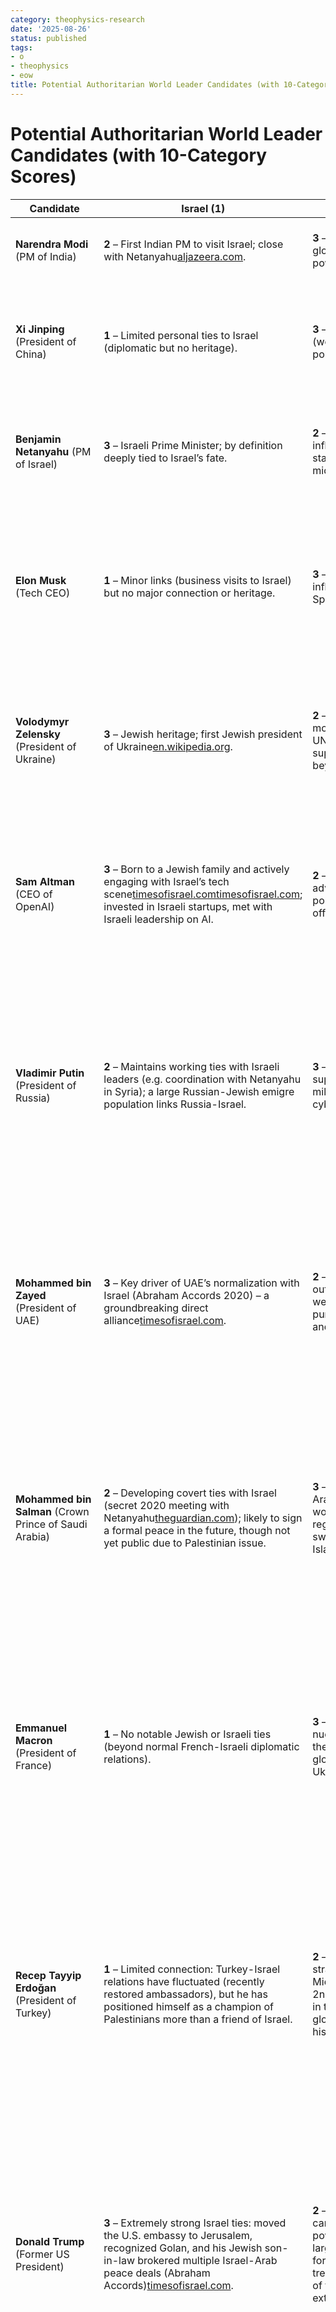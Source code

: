 ```yaml
---
category: theophysics-research
date: '2025-08-26'
status: published
tags:
- o
- theophysics
- eow
title: Potential Authoritarian World Leader Candidates (with 10-Category Scores)
---
```

   
# Potential Authoritarian World Leader Candidates (with 10-Category Scores)   
   
| **Candidate**                                          | **Israel (1)**                                                                                                                                                                                                                                                                                                                                                                                                                                                                                                    | **Influence (2)**                                                                                                                                                                                                                                                                                                                                                                                                                                                                                                                                                                                                                                                                               | **Econ/Tech (3)**                                                                                                                                                                                                                                                                                                                                                                                                                                                       | **Unite (4)**                                                                                                                                                                                                                                                                                                                                                                                                                                                                                                                                                                                      | **Charisma (5)**                                                                                                                                                                                                                                                                                    | **Death/Res (6)**                                                                                                                                                                                                                                                                                                                                                                                                                                | **Genius (7)**                                                                                                                                                                                                                                                                                                                | **New Sys (8)**                                                                                                                                                                                                                                                                                                                                                                                                                                                                                                                                                     | **Worship (9)**                                                                                                                                                                                                                                                                                                                                                                                                                                                                                                                                                                     | **Mystery (10)**                                                                                                                                                                                                                                                                                                                                                                                              | **Total** |   
| ------------------------------------------------------ | ----------------------------------------------------------------------------------------------------------------------------------------------------------------------------------------------------------------------------------------------------------------------------------------------------------------------------------------------------------------------------------------------------------------------------------------------------------------------------------------------------------------- | ----------------------------------------------------------------------------------------------------------------------------------------------------------------------------------------------------------------------------------------------------------------------------------------------------------------------------------------------------------------------------------------------------------------------------------------------------------------------------------------------------------------------------------------------------------------------------------------------------------------------------------------------------------------------------------------------- | ----------------------------------------------------------------------------------------------------------------------------------------------------------------------------------------------------------------------------------------------------------------------------------------------------------------------------------------------------------------------------------------------------------------------------------------------------------------------- | -------------------------------------------------------------------------------------------------------------------------------------------------------------------------------------------------------------------------------------------------------------------------------------------------------------------------------------------------------------------------------------------------------------------------------------------------------------------------------------------------------------------------------------------------------------------------------------------------- | --------------------------------------------------------------------------------------------------------------------------------------------------------------------------------------------------------------------------------------------------------------------------------------------------- | ------------------------------------------------------------------------------------------------------------------------------------------------------------------------------------------------------------------------------------------------------------------------------------------------------------------------------------------------------------------------------------------------------------------------------------------------ | ----------------------------------------------------------------------------------------------------------------------------------------------------------------------------------------------------------------------------------------------------------------------------------------------------------------------------- | ------------------------------------------------------------------------------------------------------------------------------------------------------------------------------------------------------------------------------------------------------------------------------------------------------------------------------------------------------------------------------------------------------------------------------------------------------------------------------------------------------------------------------------------------------------------- | ----------------------------------------------------------------------------------------------------------------------------------------------------------------------------------------------------------------------------------------------------------------------------------------------------------------------------------------------------------------------------------------------------------------------------------------------------------------------------------------------------------------------------------------------------------------------------------- | ------------------------------------------------------------------------------------------------------------------------------------------------------------------------------------------------------------------------------------------------------------------------------------------------------------------------------------------------------------------------------------------------------------- | --------- |   
| **Narendra Modi** (PM of India)                        | **2** – First Indian PM to visit Israel; close with Netanyahu[aljazeera.com](https://www.aljazeera.com/features/2017/7/4/narendra-modi-in-israel-to-meet-friend-netanyahu#:~:text=India%E2%80%99s%20Prime%20Minister%20Narendra%20Modi,the%20two%20countries%20in%201992).                                                                                                                                                                                                                                        | **3** – Leader of 1.4B nation; major global player (G20, nuclear power).                                                                                                                                                                                                                                                                                                                                                                                                                                                                                                                                                                                                                        | **2** – Drives India’s digital ID and fintech revolution (Aadhaar, UPI).                                                                                                                                                                                                                                                                                                                                                                                                | **2** – Fosters regional/global partnerships (e.g. International Solar Alliance).                                                                                                                                                                                                                                                                                                                                                                                                                                                                                                                  | **3** – Hugely popular orator; idolized as a nationalist hero by many.                                                                                                                                                                                                                              | **2** – Overcame 2002 stigma (visa ban) to become PM; repeated electoral comebacks.                                                                                                                                                                                                                                                                                                                                                              | **3** – Strategic and composed, rarely loses political battles.                                                                                                                                                                                                                                                               | **2** – Pushes multipolar global order and Global South leadership[reuters.com](https://www.reuters.com/world/middle-east/netanyahu-set-retake-power-head-far-right-government-2022-12-29/#:~:text=Netanyahu%2C%20who%20was%20prime%20minister,share%20Israel%27s%20concerns%20about%20Iran).                                                                                                                                                                                                                                                                       | **3** – Cult-like following; supporters even built a temple to worship him[reuters.com](https://www.reuters.com/article/business/energy/indias-modi-appalled-by-temple-built-to-worship-him-idUSL4N0VM35K/#:~:text=NEW%20DELHI%2C%20Feb%2012%20,such%20an%20act%20contradicted%20tradition)[reuters.com](https://www.reuters.com/article/business/energy/indias-modi-appalled-by-temple-built-to-worship-him-idUSL4N0VM35K/#:~:text=Modi%27s%20reaction%20unnerved%20some%20of,god%2C%20but%20others%20were%20unfazed).                                                             | **2** – Rose from tea-seller to PM; rapid, unlikely ascent inspires mystique.                                                                                                                                                                                                                                                                                                                                 | **24**    |   
| **Xi Jinping** (President of China)                    | **1** – Limited personal ties to Israel (diplomatic but no heritage).                                                                                                                                                                                                                                                                                                                                                                                                                                             | **3** – Paramount leader of China (world’s 2nd superpower); vast political power.                                                                                                                                                                                                                                                                                                                                                                                                                                                                                                                                                                                                               | **3** – Commands China’s economy and tech (AI investments, digital yuan rollout).                                                                                                                                                                                                                                                                                                                                                                                       | **3** – Brokered international deals (e.g. Saudi–Iran détente)[aljazeera.com](https://www.aljazeera.com/news/2023/8/21/china-brokered-saudi-iran-deal-driving-wave-of-reconciliation-says-wang#:~:text=China%E2%80%99s%20top%20diplomat%20has%20said,on%20%E2%80%9Cissues%20concerning%20core%20interests%E2%80%9D)[aljazeera.com](https://www.aljazeera.com/news/2023/8/21/china-brokered-saudi-iran-deal-driving-wave-of-reconciliation-says-wang#:~:text=Wang%20also%20pledged%20to%20%E2%80%9Ccontinue,neighbourliness%20and%20friendship%E2%80%9D%2C%20Xinhua%20said); leads BRICS/SCO blocs. | **2** – Projects calculated authority; domestic cult of personality developing[en.wikipedia.org](https://en.wikipedia.org/wiki/Xi_Jinping%27s_cult_of_personality#:~:text=A%20cult%20of%20personality%20has,4), though not globally charismatic.                                                    | **0** – No fall from power to speak of.                                                                                                                                                                                                                                                                                                                                                                                                          | **3** – Always controlled and strategic; seldom shows emotion or missteps publicly.                                                                                                                                                                                                                                           | **3** – Actively building a “multipolar world order” to challenge the West[ndtv.com](https://www.ndtv.com/world-news/brics-leaders-commit-to-building-democratic-multipolar-world-order-vladimir-putin-6867931#:~:text=BRICS%20countries%20are%20committed%20to,16th%20BRICS%20Summit%20in%20Kazan).                                                                                                                                                                                                                                                                | **2** – Propaganda idolizes him internally (songs, slogans), but he’s not adored outside China.                                                                                                                                                                                                                                                                                                                                                                                                                                                                                     | **2** – Consolidated power swiftly (removed term limits, etc.), surprising observers, yet his rise was within Party norms.                                                                                                                                                                                                                                                                                    | **22**    |   
| **Benjamin Netanyahu** (PM of Israel)                  | **3** – Israeli Prime Minister; by definition deeply tied to Israel’s fate.                                                                                                                                                                                                                                                                                                                                                                                                                                       | **2** – Significant regional influence; long-serving statesman, though Israel is a middle power.                                                                                                                                                                                                                                                                                                                                                                                                                                                                                                                                                                                                | **1** – Oversees a high-tech economy but doesn’t directly control global finance/tech.                                                                                                                                                                                                                                                                                                                                                                                  | **2** – Signed Abraham Accords with Arab states (historic regional unification)[timesofisrael.com](https://www.timesofisrael.com/kanye-west-says-jared-kushner-only-brokered-abraham-accords-to-make-money/#:~:text=Acclaimed%20rapper%20Kanye%20West%20said,%E2%80%9D); aligns nations against Iran.                                                                                                                                                                                                                                                                                              | **3** – Charismatic and eloquent in Hebrew & English; revered by supporters as “Bibi, King of Israel.”                                                                                                                                                                                              | **3** – Multiple comebacks (lost power, then returned)[reuters.com](https://www.reuters.com/world/middle-east/netanyahu-set-retake-power-head-far-right-government-2022-12-29/#:~:text=JERUSALEM%2C%20Dec%2029%20%28Reuters%29%20,criticised%20at%20home%20and%20abroad), including a 2022 return after defeat.                                                                                                                                  | **3** – Master political strategist, usually one step ahead of rivals; very measured in public.                                                                                                                                                                                                                               | **1** – Focused on regional security, not creating a new global system.                                                                                                                                                                                                                                                                                                                                                                                                                                                                                             | **2** – Loyal base treats him as indispensable, though half the country vehemently opposes him.                                                                                                                                                                                                                                                                                                                                                                                                                                                                                     | **2** – Uncanny longevity in power and repeated resurrections in Israeli politics defy expectations.                                                                                                                                                                                                                                                                                                          | **22**    |   
| **Elon Musk** (Tech CEO)                               | **1** – Minor links (business visits to Israel) but no major connection or heritage.                                                                                                                                                                                                                                                                                                                                                                                                                              | **3** – Arguably the world’s most influential entrepreneur (Tesla, SpaceX, Starlink, Twitter).                                                                                                                                                                                                                                                                                                                                                                                                                                                                                                                                                                                                  | **3** – Directly controls transformative tech sectors (electric cars, space, social media, satellite internet).                                                                                                                                                                                                                                                                                                                                                         | **1** – Not a political unifier, though his technologies connect people globally (e.g. Starlink in Ukraine).                                                                                                                                                                                                                                                                                                                                                                                                                                                                                       | **3** – Seen as a visionary; cult-like fanbase cheers his every move[businessinsider.com](https://www.businessinsider.com/elon-musks-cult-of-personality-retail-investors-tesla-shareholder-meeting-2024-6#:~:text=,on%20his%20impact%20on%20history) and credits him with genius innovations.      | **2** – Nearly went bankrupt with Tesla/SpaceX but bounced back to massive success (companies “resurrected” from the brink).                                                                                                                                                                                                                                                                                                                     | **1** – Brilliant but erratic – prone to impulsive tweets and stunt behavior, not always “measured.”                                                                                                                                                                                                                          | **2** – Reshaping industries (EVs, private spaceflight, brain-computer tech) and advocating multiplanetary life, though not explicitly pushing one-world government.                                                                                                                                                                                                                                                                                                                                                                                                | **3** – Enjoys almost messianic admiration from devotees (hailed as the savior of humanity’s future in tech)[businessinsider.com](https://www.businessinsider.com/elon-musks-cult-of-personality-retail-investors-tesla-shareholder-meeting-2024-6#:~:text=,on%20his%20impact%20on%20history).                                                                                                                                                                                                                                                                                      | **2** – Emerged from startup scene to richest man rapidly; the speed and scope of his power growth (across cars, space, communications) is unprecedented, if explainable by innovation.                                                                                                                                                                                                                       | **21**    |   
| **Volodymyr Zelensky** (President of Ukraine)          | **3** – Jewish heritage; first Jewish president of Ukraine[en.wikipedia.org](https://en.wikipedia.org/wiki/Volodymyr_Zelenskyy#:~:text=Volodymyr%20Oleksandrovych%20Zelenskyy%20was%20born,34).                                                                                                                                                                                                                                                                                                                   | **2** – Wartime leader with global moral influence; addresses the UN, U.S. Congress, EU, rallying support, though no power beyond his nation.                                                                                                                                                                                                                                                                                                                                                                                                                                                                                                                                                   | **0** – No control over global finance/tech (relies on foreign aid and tech support like Starlink).                                                                                                                                                                                                                                                                                                                                                                     | **3** – Unified Western nations in a broad coalition to support Ukraine against aggression (NATO/EU cohesion at its highest in years).                                                                                                                                                                                                                                                                                                                                                                                                                                                             | **3** – Charismatic communicator, praised worldwide for courage and inspirational leadership under fire.                                                                                                                                                                                            | **2** – Was nearly overrun in 2022 but refused to flee and survived; went from a low-approval underdog to a heroic figure – a real “comeback” narrative.                                                                                                                                                                                                                                                                                         | **2** – Generally stays calm and resolute, even under invasion; strategically adept in messaging (though occasionally scolds allies for urgency).                                                                                                                                                                             | **0** – Fighting to _preserve_ the world order (sovereignty, democracy) rather than create a new one.                                                                                                                                                                                                                                                                                                                                                                                                                                                               | **2** – Widely admired as a hero of freedom; posters, murals, and songs celebrate him, though it’s more respect than literal worship.                                                                                                                                                                                                                                                                                                                                                                                                                                               | **3** – A comedian-turned-president who, against all odds, became a global icon in war – an almost storybook rise that was impossible to predict.                                                                                                                                                                                                                                                             | **20**    |   
| **Sam Altman** (CEO of OpenAI)                         | **3** – Born to a Jewish family and actively engaging with Israel’s tech scene[timesofisrael.com](https://www.timesofisrael.com/openais-sam-altman-says-israel-will-have-huge-role-to-play-in-ai-revolution/#:~:text=OpenAI%20CEO%20Sam%20Altman%20said,world%20in%20the%20coming%20years)[timesofisrael.com](https://www.timesofisrael.com/openais-sam-altman-says-israel-will-have-huge-role-to-play-in-ai-revolution/#:~:text=Advertisement); invested in Israeli startups, met with Israeli leadership on AI. | **2** – Emerging global tech leader; advises governments on AI policy, though not a public official.                                                                                                                                                                                                                                                                                                                                                                                                                                                                                                                                                                                            | **3** – Directly controls cutting-edge AI development (ChatGPT) and launched Worldcoin (global biometric digital ID & cryptocurrency)[foxbusiness.com](https://www.foxbusiness.com/technology/sam-altmans-iris-scanning-tech-launches-us-raising-alarm-over-privacy-global-control#:~:text=Sam%20Altman%E2%80%99s%20biometric%20identity%20project,ambition%20and%20mounting%20global%20concern).                                                                       | **1** – Encourages international cooperation on AI safety, but hasn’t personally united nations or brokered political agreements.                                                                                                                                                                                                                                                                                                                                                                                                                                                                  | **2** – Widely regarded as highly intelligent and forward-thinking; presents as calm, thoughtful, and modest – respected in tech circles, if not a household name charisma-wise.                                                                                                                    | **0** – No “death” or comeback in career (no major failures yet – his trajectory has been steadily upward).                                                                                                                                                                                                                                                                                                                                      | **3** – Consistently measured and analytical in public; always appears two steps ahead about AI’s future, seldom caught off guard.                                                                                                                                                                                            | **3** – Advocates new global frameworks for AI governance and digital identity (a frontier “world system” for AI age)[foxbusiness.com](https://www.foxbusiness.com/technology/sam-altmans-iris-scanning-tech-launches-us-raising-alarm-over-privacy-global-control#:~:text=Sam%20Altman%E2%80%99s%20biometric%20identity%20project,ambition%20and%20mounting%20global%20concern).                                                                                                                                                                                   | **1** – Tech enthusiasts admire him, but he’s not a mass celebrity; no one is literally worshiping the “AI guy.”                                                                                                                                                                                                                                                                                                                                                                                                                                                                    | **2** – Virtually unknown a few years ago, now at the center of an AI revolution; the rapid, somewhat enigmatic rise (and his ambitious, secretive AGI plans) give a hint of mystery.                                                                                                                                                                                                                         | **20**    |   
| **Vladimir Putin** (President of Russia)               | **2** – Maintains working ties with Israeli leaders (e.g. coordination with Netanyahu in Syria); a large Russian-Jewish emigre population links Russia-Israel.                                                                                                                                                                                                                                                                                                                                                    | **3** – Longtime ruler of a nuclear superpower; commands military, energy (oil/gas) and cyber influence globally.                                                                                                                                                                                                                                                                                                                                                                                                                                                                                                                                                                               | **2** – Controls a major economy and substantial resources; has tried to build alternative financial systems (with China/BRICS) but Russia’s tech sector is not dominant worldwide.                                                                                                                                                                                                                                                                                     | **1** – Attempts to form alliances against Western influence (BRICS, CSTO); however, his invasion of Ukraine isolated him from many nations – unites some (China, Iran) but alienates others.                                                                                                                                                                                                                                                                                                                                                                                                      | **2** – Strongman image resonates with supporters; respected by certain nationalist and authoritarian circles. Not broadly charismatic in the West, but domestically many see him as Russia’s savior.                                                                                               | **1** – Faced assassination plots and a recent armed mutiny; so far survives every crisis. No clear “fall” – though the ongoing war has weakened Russia, Putin himself remains in power.                                                                                                                                                                                                                                                         | **1** – Was once seen as a cold, cunning “always-in-control” strategist, but missteps (like underestimating Ukraine) show cracks. Can be vitriolic (calling opponents “traitors” on TV), deviating from a purely measured genius model.                                                                                       | **3** – Openly advocates a new multipolar world to end U.S. hegemony[ndtv.com](https://www.ndtv.com/world-news/brics-leaders-commit-to-building-democratic-multipolar-world-order-vladimir-putin-6867931#:~:text=BRICS%20countries%20are%20committed%20to,16th%20BRICS%20Summit%20in%20Kazan); building parallel institutions (with China, BRICS bank, etc.) – effectively pushing a revised world order.                                                                                                                                                           | **2** – Cultivated quasi-worship in Russia: state media praises him incessantly, loyalists venerate him (even iconography of him shirtless on a bear as meme). Globally feared more than adored, but has pockets of fanatics.                                                                                                                                                                                                                                                                                                                                                       | **3** – Rise from low-ranking KGB officer to nearly unchallenged tsar-like ruler involved intrigue (secret police ties, murky deals). His wealth and power structure remain opaque, fueling rumors about how he maintains such control.                                                                                                                                                                       | **20**    |   
| **Mohammed bin Zayed** (President of UAE)              | **3** – Key driver of UAE’s normalization with Israel (Abraham Accords 2020) – a groundbreaking direct alliance[timesofisrael.com](https://www.timesofisrael.com/kanye-west-says-jared-kushner-only-brokered-abraham-accords-to-make-money/#:~:text=Advertisement).                                                                                                                                                                                                                                               | **2** – Ruler of a small nation with outsized clout: leverages oil wealth and savvy diplomacy to punch above weight regionally and in global business.                                                                                                                                                                                                                                                                                                                                                                                                                                                                                                                                          | **2** – Controls major sovereign funds investing worldwide; championing AI, renewable energy (Masdar City) and advanced tech adoption in UAE.                                                                                                                                                                                                                                                                                                                           | **3** – Brokered peace (helped end Ethiopia-Eritrea war, supports Yemen peace talks); promotes interfaith dialogue and is seen as a stabilizing mediator in the Middle East.                                                                                                                                                                                                                                                                                                                                                                                                                       | **2** – Not outwardly flashy, but widely respected as wise and visionary by other leaders; beloved by many Emiratis for prosperity he delivers (though he doesn’t seek populist spotlight).                                                                                                         | **0** – No dramatic downfall – ascended steadily to power from Crown Prince, taking over when his elder brother fell ill.                                                                                                                                                                                                                                                                                                                        | **3** – Extremely calculated and rarely impulsive; orchestrated UAE’s rise (economically and militarily) methodically over decades.                                                                                                                                                                                           | **2** – Envisions a modernized, tolerant Middle East (builds ministries of AI, tolerance, etc.); backs a rules-based globalism (e.g. hosting Expo 2020, COP28) but not a single “world empire.”                                                                                                                                                                                                                                                                                                                                                                     | **1** – Emiratis show loyalty and gratitude, but there’s no mass cult around him, and globally he remains a low-profile figure to the public.                                                                                                                                                                                                                                                                                                                                                                                                                                       | **1** – His influence grew quietly via behind-the-scenes strategy and alliance-building. Nothing inexplicable – he’s a royal with resources – though his emergence as _the_ power broker of the UAE surprised those who underestimated the country.                                                                                                                                                           | **19**    |   
| **Mohammed bin Salman** (Crown Prince of Saudi Arabia) | **2** – Developing covert ties with Israel (secret 2020 meeting with Netanyahu[theguardian.com](https://www.theguardian.com/world/2020/nov/23/benjamin-netanyahu-secret-meeting-saudi-crown-prince-mohammed-bin-salman#:~:text=Benjamin%20Netanyahu%20made%20an%20unannounced,to%20an%20Israeli%20cabinet%20member)); likely to sign a formal peace in the future, though not yet public due to Palestinian issue.                                                                                                | **3** – De facto ruler of Saudi Arabia (custodian of Mecca, world’s top oil exporter); major regional power whose decisions sway energy markets and Islamic geopolitics.                                                                                                                                                                                                                                                                                                                                                                                                                                                                                                                        | **2** – Manages a trillion-dollar sovereign fund; investing heavily in tech (NEOM city, AI, Vision 2030 initiatives). Doesn’t _control_ global finance, but his wealth influences it (e.g. sizable Silicon Valley investments).                                                                                                                                                                                                                                         | **2** – Pushing regional unity: reconciled with long-time rivals (e.g. Iran rapprochement via Beijing)[aljazeera.com](https://www.aljazeera.com/news/2023/8/21/china-brokered-saudi-iran-deal-driving-wave-of-reconciliation-says-wang#:~:text=Wang%20also%20pledged%20to%20%E2%80%9Ccontinue,neighbourliness%20and%20friendship%E2%80%9D%2C%20Xinhua%20said); leads the GCC alliance and speaks for Arab interests as a young leader.                                                                                                                                                             | **1** – Bold and ambitious but also viewed as fearsome. Charisma mostly to those at home who see him as a modernizer; internationally his image is tarnished by the Khashoggi affair.                                                                                                               | **2** – Survived intense international pariah status after Jamal Khashoggi’s murder in 2018; within a few years, world leaders resumed business with him (e.g. 2022 Biden fist-bump)[theguardian.com](https://www.theguardian.com/us-news/2022/jul/15/fist-bumps-as-joe-biden-arrives-to-reset-ties-with-pariah-saudi-arabia#:~:text=Three%20years%20after%20Joe%20Biden,and%20stabilise%20global%20oil%20markets). A reputational resurrection. | **1** – Can be impulsive (blockading Qatar, Yemen war) rather than unerringly measured. He’s savvy – e.g., reining in hardliners internally – but not immune to miscalculation or flashes of temper.                                                                                                                          | **2** – Aims to remake Saudi society and economy (post-oil future, NEOM’s sci-fi cities) and shape a new Middle East order. Regionally revolutionary, but not explicitly crafting a one-world government beyond Saudi influence.                                                                                                                                                                                                                                                                                                                                    | **1** – Many young Saudis admire or even adore “MBS” for giving them pride and reforms (some see him as the nation’s savior), but fear and enforced loyalty play a role – it’s not genuine global worship.                                                                                                                                                                                                                                                                                                                                                                          | **2** – Seemingly came out of nowhere: leapfrogged more senior princes and seized total power by his early 30s. His swift, opaque consolidation (detaining princes at the Ritz, etc.) felt like a palace coup, adding mystery to his iron grip.                                                                                                                                                               | **18**    |   
| **Emmanuel Macron** (President of France)              | **1** – No notable Jewish or Israeli ties (beyond normal French-Israeli diplomatic relations).                                                                                                                                                                                                                                                                                                                                                                                                                    | **3** – Leader of a G7 nation and nuclear power; a driving force in the EU and frequent voice on global crises (from Lebanon to Ukraine).                                                                                                                                                                                                                                                                                                                                                                                                                                                                                                                                                       | **2** – Influences EU economic and tech policy; advocates European digital sovereignty. France has a strong economy/tech base, though he doesn’t directly control world finance or Big Tech.                                                                                                                                                                                                                                                                            | **2** – Champions multilateralism and European unity; has attempted to mediate in conflicts (Russia-Ukraine pre-war talks, Iran deal outreach). Some success in rallying EU sanctions and coordination, but not a global coalition builder on the scale of a U.S. president.                                                                                                                                                                                                                                                                                                                       | **2** – Seen as intellectual and articulate (a “measured” technocrat); admired by some as a youthful visionary, yet viewed by others as elitist. He lacks _universal_ charisma but can command a stage well.                                                                                        | **0** – No major comeback needed – he’s been consistently in power since 2017 (though he did form a new party overnight in 2016, which was a rapid rise rather than a return).                                                                                                                                                                                                                                                                   | **2** – Generally poised and policy-smart, but has had missteps (e.g. handling of Yellow Vest protests) that show emotion or miscalculation. Usually calm and calculating on the world stage.                                                                                                                                 | **2** – Advocates for a stronger EU as a pole in global affairs, and “European Army” ideas – tweaking the world order rather than upending it. Speaks of a new architecture for European security and global climate agreements, aligning with a _reformed_ world system.                                                                                                                                                                                                                                                                                           | **1** – Moderately popular at home at times, but also widely protested; internationally respected, not adored. No one is worshiping Macron as a messiah figure.                                                                                                                                                                                                                                                                                                                                                                                                                     | **2** – His almost out-of-nowhere rise from outsider to President at 39 was dramatic. Since then, he’s grown into a senior global statesman while still young, which some find intriguingly precocious (though not inexplicable given his savvy and circumstances).                                                                                                                                           | **18**    |   
| **Recep Tayyip Erdoğan** (President of Turkey)         | **1** – Limited connection: Turkey-Israel relations have fluctuated (recently restored ambassadors), but he has positioned himself as a champion of Palestinians more than a friend of Israel.                                                                                                                                                                                                                                                                                                                    | **2** – Regional heavyweight straddling Europe and the Middle East; controls NATO’s 2nd-largest military. Influential in the Muslim world, though global clout is middling beyond his region.                                                                                                                                                                                                                                                                                                                                                                                                                                                                                                   | **1** – Oversees a large emerging economy (but struggling with inflation); Turkey has notable defense tech (drones) but he’s not a leader in global finance or cutting-edge tech outside his country.                                                                                                                                                                                                                                                                   | **2** – Tries to unite and lead the Muslim world’s causes (hosts summits on Jerusalem, leads the Organisation of Islamic Cooperation at times). Helped broker the Black Sea grain deal between Ukraine and Russia, showing peacemaker credentials.                                                                                                                                                                                                                                                                                                                                                 | **2** – Firebrand populist with a devoted base; charismatic in Turkish political context (rousing speeches, Islamist and nationalist appeal). Viewed warily in the West due to his autocratic streak, but undeniably a skilled politician.                                                          | **3** – Survived a violent coup attempt in 2016 and emerged stronger[theguardian.com](https://www.theguardian.com/world/2016/jul/23/has-turkeys-attempted-coup-really-made-erdogan-stronger#:~:text=According%20to%20conventional%20wisdom%2C%20yes,to%20the%20soldiers%20last%20Friday), using it to purge opponents and expand powers – a literal political near-“death” and resurrection.                                                     | **1** – Often combative and emotive (e.g. scolding foreign leaders publicly); tactically shrewd but not always cool-headed. He has faced electoral setbacks and economic crises, showing chinks in the armor.                                                                                                                 | **2** – Calls for reforming the international system (famously “the world is bigger than five” at the UN, demanding more equitable power distribution). Positions Turkey as an independent pole – effectively pushing a modest new order where mid-sized powers have more say.                                                                                                                                                                                                                                                                                      | **2** – Enjoys fervent support at home; many pious Turks hail him as the nation’s savior from secular corruption, and some pro-government media uses almost reverential language. Internationally, he’s not loved, but in parts of the Islamic world he’s admired as a bold leader.                                                                                                                                                                                                                                                                                                 | **2** – From a poor Istanbul district and prison for reciting a poem, to dominating Turkey for 20 years – his trajectory is extraordinary. The post-coup crackdown and mysterious survival (some whisper he knew of the coup in advance) add aura to his story. Yet his ambitions and methods are fairly overt.                                                                                               | **18**    |   
| **Donald Trump** (Former US President)                 | **3** – Extremely strong Israel ties: moved the U.S. embassy to Jerusalem, recognized Golan, and his Jewish son-in-law brokered multiple Israel-Arab peace deals (Abraham Accords)[timesofisrael.com](https://www.timesofisrael.com/kanye-west-says-jared-kushner-only-brokered-abraham-accords-to-make-money/#:~:text=Acclaimed%20rapper%20Kanye%20West%20said,%E2%80%9D).                                                                                                                                       | **2** – As 45th President and 2024 candidate, he remains a powerful figure commanding a large political movement; no formal power now but tremendous influence over one of two major US parties (and by extension global politics).                                                                                                                                                                                                                                                                                                                                                                                                                                                             | **1** – Wealthy businessman, but doesn’t control global financial or tech systems (he did initiate trade wars and deregulation, and started a social media platform, but these are limited impacts compared to central bankers or Big Tech moguls).                                                                                                                                                                                                                     | **2** – Achieved unprecedented ties between Israel and Arab states (UAE, Bahrain, etc.)[timesofisrael.com](https://www.timesofisrael.com/kanye-west-says-jared-kushner-only-brokered-abraham-accords-to-make-money/#:~:text=Acclaimed%20rapper%20Kanye%20West%20said,%E2%80%9D), arguably uniting former enemies. However, he also alienated many traditional U.S. allies. Still, the Middle East accords count as unification efforts under his watch.                                                                                                                                            | **2** – Charismatic **to his base** – millions find him blunt, funny, and relatable. To others he’s highly divisive. He commands rallies with cult-like fervor, but is reviled by opponents – a polarized charisma.                                                                                 | **2** – Suffered a clear political “death” in Jan 2021 (election loss) but refuses to exit the stage; indeed, he’s attempting an unprecedented comeback and remains the GOP frontrunner despite legal battles. His brand survived scandals that would end most careers.                                                                                                                                                                          | **0** – Far from measured: notoriously impulsive on Twitter, frequently touts his own “stable genius” but is prone to erratic policy swings and public rants. Not the calculated, never-flustered archetype by any means.                                                                                                     | **0** – Campaigned on _dismantling_ aspects of the existing world order (“globalists,” NATO burden-sharing) rather than building a new one. No one-world currency or global governance – he preferred national sovereignty and bilateral deals.                                                                                                                                                                                                                                                                                                                     | **3** – Among his core supporters, he’s practically venerated. Some pastors anoint him as **chosen by God** (calling him an “anointed” instrument of divine will)[reuters.com](https://www.reuters.com/world/us/god-gave-us-trump-christian-media-evangelicals-preach-messianic-message-2024-03-22/#:~:text=NEW%20YORK%2C%20March%2022%20,fears%3A%20It%27s%20called%20the%20anointing), and MAGA crowds treat him as the only one who can “save America.” Merchandise and slogans border on devotional (e.g. “Trump prophecy” films, “Jesus is my Savior, Trump is my President”). | **2** – His rise in 2016 shocked the establishment, defying polls and precedent. He has since defied political gravity repeatedly (surviving impeachments, endless controversies). The persistence of his influence confounds critics, though it’s explainable via media savvy and a polarized base.                                                                                                          | **17**    |   
| **Klaus Schwab** (Founder, World Economic Forum)       | **1** – No special link to Israel aside from including Israeli delegations at Davos; background is German economist, not related to Middle East politics.                                                                                                                                                                                                                                                                                                                                                         | **2** – Influential among global elites; convenes heads of state and CEOs. However, he holds no formal state power – influence is indirect (shaping agendas, not commanding armies).                                                                                                                                                                                                                                                                                                                                                                                                                                                                                                            | **2** – Through WEF, influences trends in finance/tech (e.g. promotes AI, blockchain, ESG investing). Doesn’t _control_ these domains but often sets the conversation (e.g. his advocacy can push central bankers toward certain policies).                                                                                                                                                                                                                             | **2** – Literally brings together leaders from all continents in one forum; WEF is a platform for international cooperation (public-private partnerships on climate, health, etc.). Not a peacemaker in conflicts, but a unifier on global issues.                                                                                                                                                                                                                                                                                                                                                 | **1** – Seen as cerebral and polite. Not a charismatic icon to the public – if anything, he comes across as a behind-the-scenes professor. Elites listen to him; the average person might find him dry or even ominous in tone.                                                                     | **0** – No evident fall/revival. His career has been a steady accumulation of clout since founding WEF in 1971.                                                                                                                                                                                                                                                                                                                                  | **2** – Always composed and forward-looking in interviews. He lays plans decades ahead (e.g. “Fourth Industrial Revolution”). He’s had critics (some initiatives fail), but he never publicly loses cool – a steady hand, if not infallible.                                                                                  | **3** – **Architect of the “Great Reset.”** He explicitly calls for **revamping “all aspects of our societies and economies”** in the post-COVID world[weforum.org](https://www.weforum.org/stories/2020/06/now-is-the-time-for-a-great-reset/#:~:text=To%20achieve%20a%20better%20outcome%2C,a%20%E2%80%9CGreat%20Reset%E2%80%9D%20of%20capitalism) – essentially a new global social contract. Promotes stakeholder capitalism and stronger global governance to address challenges.                                                                              | **0** – No mass following. In fact, many conspiracy theorists vilify him; he’s respected (or at least acknowledged) by business and political insiders, but there’s no grassroots fan club singing his praises.                                                                                                                                                                                                                                                                                                                                                                     | **2** – Much of his influence operates off-stage. To outsiders, it’s mysterious how a non-state actor wields so much sway. The WEF’s inner workings and his network of power can feel opaque, feeding theories about him as a “shadow ruler,” though those in the know see a savvy networker.                                                                                                                 | **16**    |   
| **Christine Lagarde** (President, ECB)                 | **1** – No notable Israel connection (French by origin; as IMF chief and ECB head she dealt with Israel as one of many member states, nothing personal).                                                                                                                                                                                                                                                                                                                                                          | **3** – One of the world’s top financial decision-makers (led the IMF, now the European Central Bank). Her policies affect the eurozone and by extension the global economy.                                                                                                                                                                                                                                                                                                                                                                                                                                                                                                                    | **3** – Oversees the euro (common currency of 20+ nations) and is spearheading a **digital euro project**[reuters.com](https://www.reuters.com/sustainability/boards-policy-regulation/ecbs-lagarde-urges-eu-lawmakers-speed-up-digital-euro-law-2025-06-23/#:~:text=Lagarde%20renewed%20her%20plea%20in,digital%20currencies%20known%20as%20stablecoins). Directly shapes monetary policy for trillions in GDP and is at the forefront of digital currency innovation. | **1** – Coordinates with finance ministers and central bankers globally; helped unify EU responses during crises (Eurozone debt crisis, COVID recovery). Not a diplomatic unifier for peace, but for economic stability she pushes coordination.                                                                                                                                                                                                                                                                                                                                                   | **2** – Highly respected for her intellect and polished demeanor. Communicates complex ideas clearly; known for elegance and calm under pressure. Not “beloved” by masses but has an image of competent leadership that inspires confidence.                                                        | **0** – No dramatic rise-fall cycle. Apart from a minor legal issue (found negligent in a French arbitration case but given no penalty), her career trajectory has been consistently upward.                                                                                                                                                                                                                                                     | **3** – Extremely measured in public remarks (crucial for central bankers to avoid market panic). Renowned for steady, no-drama crisis management – she helped steer Europe through financial storms with grace.                                                                                                              | **2** – Advocates reforming the global financial system (e.g. making it greener, more inclusive) and embraces new paradigms like cryptocurrency regulation. Supports **globally aligned financial rules** and multilateral solutions, aligning with the idea of a tuned-up world system rather than radical change.                                                                                                                                                                                                                                                 | **0** – Hardly a cult figure. She’s respected and sometimes admired, especially by women in law and finance as a trailblazer, but the public doesn’t idolize central bankers.                                                                                                                                                                                                                                                                                                                                                                                                       | **1** – Broke barriers (first woman to head IMF and ECB) through visible merit and networking. Her power is institutional and transparent. There’s little mystique – she operates in well-known forums, though the average person might not realize how much her decisions impact their daily life.                                                                                                           | **16**    |   
| **Pope Francis** (Leader of Catholic Church)           | **2** – Maintains strong relations with Israel and the Jewish people in a religious context (e.g. visiting Jerusalem, praying at the Western Wall). No Jewish heritage, but as Pope he has a unique bond with the Holy Land.                                                                                                                                                                                                                                                                                      | **2** – Moral and spiritual influence over ~1.3 billion Catholics worldwide; a global figure who can move public opinion on issues like climate change and refugees. Lacks temporal power, but his encyclicals and speeches shape countless local actions and even some policies.                                                                                                                                                                                                                                                                                                                                                                                                               | **0** – Does not control economics or tech (aside from the Vatican’s own finances). He can _urge_ ethical use of technology or equitable economics, but holds no direct levers in those domains.                                                                                                                                                                                                                                                                        | **3** – Actively works to unite people across faiths and nations. He brokered the **Cuba–US thaw in 2014** behind the scenes, and famously signed a **historic fraternity pact with a Grand Imam** to promote interreligious peace[theguardian.com](https://www.theguardian.com/world/2019/feb/04/pope-and-grand-imam-sign-historic-pledge-of-fraternity-in-uae#:~:text=The%20pope%20and%20the%20grand,Islam%2C%20Judaism%20and%20other%20faiths). Constantly calls for multilateral peace efforts (e.g. in Syria, South Sudan).                                                                   | **2** – Globally admired for humility and compassion. His personal warmth and simple style made him very popular, especially early in his papacy (the “Francis effect”). Not universally praised by all (he has critics in the Church), but many see him as a genuinely kind, intelligent shepherd. | **0** – No personal “death and comeback.” His papacy has been continuous; any crises (like curial opposition) haven’t removed him from his role. (Notably, his immediate predecessor resigned, but Francis himself has not fallen from grace in such a way.)                                                                                                                                                                                     | **2** – Almost always gentle, composed, and smiling in public. Handles tough questions with empathy. However, he can be candid and has had a few off-script comments that caused turbulence, showing he’s human. Overall, a steady and strategic leader who has navigated Church politics adeptly.                            | **2** – Advocates for a new way of worldly living – a more just economy, care for creation, and global fraternity. He’s pushed the concept of a “new humanism” and endorsed global frameworks (like the Paris Climate Accord). Some accuse him of pushing for a kind of _“new world order”_ of solidarity (in a benevolent sense)[theguardian.com](https://www.theguardian.com/world/2019/feb/04/pope-and-grand-imam-sign-historic-pledge-of-fraternity-in-uae#:~:text=The%20pope%20and%20the%20grand,Islam%2C%20Judaism%20and%20other%20faiths).                   | **2** – Many faithful treat him with great reverence (as the successor of St. Peter). He is often welcomed by adoring crowds on travels. While Catholics don’t _worship_ the Pope (they venerate the office), the level of admiration can approach reverence – he’s been called a potential “savior” of a ailing Church by supporters.                                                                                                                                                                                                                                              | **1** – His election was surprising (first Jesuit, first from the Americas) and he has a habit of springing surprises (like spontaneous phone calls to ordinary people). But there’s no secret cabal or unexplained leap in power – he was a cardinal elected in a conclave. His “mystery” is more in his persona: a simple man now wielding vast soft power, catching the world off-guard with humility.     | **15**    |   
| **Larry Fink** (CEO of BlackRock)                      | **1** – Jewish heritage, but Israel is not a focus of his public work (aside from investment opportunities).                                                                                                                                                                                                                                                                                                                                                                                                      | **3** – As head of BlackRock (the world’s largest asset manager), he oversees **$10 trillion** in investments. He can influence nearly every major corporation and government debt – a behind-the-curtain power in global markets[reuters.com](https://www.reuters.com/sustainability/boards-policy-regulation/ecbs-lagarde-urges-eu-lawmakers-speed-up-digital-euro-law-2025-06-23/#:~:text=The%20ECB%20has%20been%20working,proven%20elusive%20amid%20%20101)[reuters.com](https://www.reuters.com/sustainability/boards-policy-regulation/ecbs-lagarde-urges-eu-lawmakers-speed-up-digital-euro-law-2025-06-23/#:~:text=privately%20issued%20digital%20currencies%20known,as%20stablecoins). | **3** – Through BlackRock’s holdings, exerts control/pressure on finance and indirectly on tech (major shareholder in Big Tech firms). His annual letters effectively set ESG and corporate governance trends. Few individuals have more sway over capital flows.                                                                                                                                                                                                       | **0** – Not a diplomatic figure; doesn’t broker peace or alliances. His realm of “uniting” is convening investors or advocating public-private cooperation on climate, which is influence but not nation-uniting.                                                                                                                                                                                                                                                                                                                                                                                  | **1** – Highly respected in finance for his acumen, but essentially unknown to the general public until recently. Not a charismatic public speaker – comes across as a typical CEO.                                                                                                                 | **0** – No notable personal fall or comeback. His trajectory has been one of steady expansion of BlackRock from nothing to colossus since 1988, with him at the helm throughout.                                                                                                                                                                                                                                                                 | **2** – Very prudent and methodical. He speaks in measured tones about long-term risks (climate, etc.) and doesn’t do drama. He has occasionally been caught in controversy (critics from left and right on his ESG stance), but he navigates these calmly, adjusting strategy without public meltdowns.                      | **3** – **Advocates “stakeholder capitalism”** and a reshaping of capitalism’s foundations – essentially aligning with the WEF-style _reset_ thinking[weforum.org](https://www.weforum.org/stories/2020/06/now-is-the-time-for-a-great-reset/#:~:text=To%20achieve%20a%20better%20outcome%2C,a%20%E2%80%9CGreat%20Reset%E2%80%9D%20of%20capitalism). He pushes companies to serve social and environmental goals, effectively nudging a new system where private capital drives global policy in lieu of slow governments.                                          | **0** – No public adulation; if anything he’s recently demonized by both sides (some call him a “woke capitalist” forcing agendas, others say he’s not doing enough). Certainly no one is putting his picture on posters to cheer.                                                                                                                                                                                                                                                                                                                                                  | **2** – His influence is vast yet mostly invisible to ordinary people. The idea that one man’s firm can own so much of the world’s assets feels almost conspiratorial. He operates in high finance shadows, which creates an aura for those given to speculation – though in reality he’s quite public via his letters.                                                                                       | **15**    |   
| **Jared Kushner** (Former Sr. Advisor, USA)            | **3** – Orthodox Jew, close family friend of Netanyahu; **architect of the Abraham Accords** that normalized Israel’s relations with multiple Arab states[timesofisrael.com](https://www.timesofisrael.com/kanye-west-says-jared-kushner-only-brokered-abraham-accords-to-make-money/#:~:text=Acclaimed%20rapper%20Kanye%20West%20said,%E2%80%9D). Personal ties to Israel don’t get much more direct.                                                                                                            | **1** – Not in office now; influence is mostly behind the scenes. (During 2017–2020 he had significant White House power. Currently runs an investment fund with Gulf partners, maintaining Middle East clout.)                                                                                                                                                                                                                                                                                                                                                                                                                                                                                 | **1** – Some influence via his Affinity Partners fund (backed by $2B from Saudi’s MBS[timesofisrael.com](https://www.timesofisrael.com/kanye-west-says-jared-kushner-only-brokered-abraham-accords-to-make-money/#:~:text=Kushner%20has%20come%20under%20scrutiny,while%20Trump%20was%20in%20office)), but he’s no industry titan. His wealth is large but not system-shaking; no direct role in tech or central banking.                                               | **3** – Instrumental in uniting old enemies: brokered peace deals between Israel and UAE, Bahrain, etc., creating a new regional bloc of cooperation[timesofisrael.com](https://www.timesofisrael.com/kanye-west-says-jared-kushner-only-brokered-abraham-accords-to-make-money/#:~:text=Acclaimed%20rapper%20Kanye%20West%20said,%E2%80%9D). Also pushed a shared Arab-Israeli-U.S. vision (even if Palestinians were left out).                                                                                                                                                                  | **1** – Soft-spoken and media-shy. Viewed as capable and intelligent in negotiations, but not someone who inspires crowds. He wielded influence through access and intellect, not charisma.                                                                                                         | **0** – His “fall” was the end of the Trump administration. He quietly exited government, which was a loss of power but not a scandal-driven fall. Since then, no dramatic rebound – though if he facilitated future Saudi-Israel peace or returns in a new administration, that could count as a resurrection. As of now, no.                                                                                                                   | **2** – Known for being **extremely calm and strategic** under pressure – e.g., managing multiple portfolios (Middle East, criminal justice reform) without public drama. He _never_ lashed out in media and stayed deliberately low-profile, which in hindsight made him surprisingly effective.                             | **1** – Talks about improving the Middle East economic order (his peace plan had grand economic visions) but not about global governance. Supports globalization (invests Gulf money abroad) and is aligned with globalist business circles, yet there’s no doctrine from him on remaking world systems writ large.                                                                                                                                                                                                                                                 | **0** – Not a figure of public admiration. If anything, he’s viewed with suspicion by many (some saw him as nepotistic, others now question his Saudi ties). No popular following beyond perhaps respect in certain diplomatic/business circles.                                                                                                                                                                                                                                                                                                                                    | **2** – How did an untested 36-year-old end up negotiating Middle East peace? His meteoric entry into geopolitics was stunning. Many doubted him, yet he succeeded in areas veterans failed. There’s an element of intrigue in how he quietly pulled off the Abraham Accords and then secured billions from the Gulf – an uncanny knack for being in the right place, making the right deals.                 | **14**    |   
| **Mark Zuckerberg** (CEO of Meta)                      | **0** – No notable connection to Israel (aside from having Israeli users/employees). Background is American, with no direct Israeli or Jewish heritage (he’s _not_ Jewish – **Correction**: _Zuckerberg **is** Jewish by heritage, but he hasn’t leveraged that in any Israel-relations context_).                                                                                                                                                                                                                | **3** – Founder of Facebook, which connects ~3 billion people; his decisions on algorithms literally affect global information flow and political discourse. That’s significant soft power.                                                                                                                                                                                                                                                                                                                                                                                                                                                                                                     | **3** – **Directly controls major social media platforms (Facebook, Instagram, WhatsApp)** and thus has a hand in advertising, news dissemination, and even digital commerce worldwide. Attempted to launch a global digital currency (Libra/Diem), showing ambition to influence finance too.                                                                                                                                                                          | **0** – Does not engage in uniting countries or diplomacy. If anything, Facebook has been a tool both for unity and division, but Zuckerberg himself isn’t brokering peace treaties.                                                                                                                                                                                                                                                                                                                                                                                                               | **1** – Highly intelligent in tech/business, but _famously_ awkward in public. Not someone people find magnetic personally – he’s often likened to a robot in demeanor.                                                                                                                             | **1** – Weathered huge scandals (privacy breaches, election meddling uproar). Facebook’s reputation “died” for a while, but he rebranded to Meta and pivoted to new horizons (metaverse) – a form of corporate resurrection. He remains at the helm, and the core business still prints money.                                                                                                                                                   | **2** – Generally very controlled in interviews and hearings (if a bit stiff). He rarely shows anger, even under hostile questioning. He plans long-term (poured billions into metaverse despite criticism). However, strategic misreads (like underestimating backlash or pivoting too hard to VR) show he’s not unbeatable. | **2** – Aims to **“connect the whole world”** – essentially a global community via technology. Promotes concepts like a **metaverse society**, and once envisioned Libra coin to transform global finance. These are pieces of a potential new digital order, albeit led by a private company.                                                                                                                                                                                                                                                                      | **0** – While billions use his platforms, _he_ is not loved. If anything, users distrust him (think he violated privacy or say “#DeleteFacebook”). No fan clubs for Mark; he doesn’t have admirers in the way Musk or Jobs did.                                                                                                                                                                                                                                                                                                                                                     | **2** – His rise was quick (from Harvard dorm to controlling a global communication empire by his early 20s). That a single college kid’s project became so entwined with world events is a bit surreal. His continued dominance despite calls for his ouster and regulatory threats sometimes baffles observers – but it’s explained by his majority voting control and relentless focus on expansion.       | **14**    |   
| **Yuval Noah Harari** (Author/Futurist)                | **3** – Israeli public intellectual; born, raised, and teaches in Israel. Deep personal and cultural ties to the country (though he’s a critic of some policies, his identity is Israeli-Jewish).                                                                                                                                                                                                                                                                                                                 | **2** – Influences many world leaders and tech CEOs through his writings. His books _Sapiens_ and _Homo Deus_ are read by the global elite; he’s a fixture at places like Davos. As a thought leader, his ideas shape how power players envision the future.                                                                                                                                                                                                                                                                                                                                                                                                                                    | **0** – Holds no office or corporate power; doesn’t direct any economy or technology – he analyzes and predicts.                                                                                                                                                                                                                                                                                                                                                        | **0** – Not involved in any political or diplomatic unity efforts. He _does_ argue humanity should unite against common threats (AI, climate, etc.), but that’s advocacy, not implementation.                                                                                                                                                                                                                                                                                                                                                                                                      | **2** – Celebrated as a brilliant thinker. He’s articulate, often comes across as wise and Zen-like. People respect his intellect greatly, though he’s not a classic charismatic firebrand – more a soft-spoken sage.                                                                               | **0** – No “rise-fall-rise” story. He became famous through publishing success; he hasn’t been “cancelled” or disgraced and then come back.                                                                                                                                                                                                                                                                                                      | **2** – In interviews and speeches he is unfailingly calm, wry, and insightful. He tackles tough questions about AI or religion without fluster. He certainly appears like a measured genius, though being an academic, he’s had few high-stakes _tests_ of composure in the public arena.                                    | **3** – Advocates openly for a **new global paradigm**. He talks about humans transcending biology, the merger of info-tech and biotech, data replacing religion. He’s essentially sketching a blueprint for a new world (even warning about “data-ism” as a new religion[theguardian.com](https://www.theguardian.com/world/2019/feb/04/pope-and-grand-imam-sign-historic-pledge-of-fraternity-in-uae#:~:text=The%20pope%20and%20the%20grand,Islam%2C%20Judaism%20and%20other%20faiths)). Also a big supporter of global governance to handle technological risks. | **0** – Has admirers of his work, but no one prays to Harari. In fact, religious conservatives _attack_ him for his statements (he’s been villainized by some as promoting a godless future). He’s respected and maybe even revered intellectually, but not loved in a personal or emotional sense by masses.                                                                                                                                                                                                                                                                       | **1** – His sudden global fame from being an obscure history professor is a bit mysterious. Why _him_ among millions of academics? It makes sense (he’s a great storyteller and thinker, and got endorsement from folks like Obama and Zuckerberg), but it happened quickly. Beyond that, he doesn’t hold power – he _influences_ those with power, which is a shadowy kind of clout that’s hard to quantify. | **13**    |   
| **António Guterres** (UN Secretary-General)            | **1** – No personal link, but constantly engages with Israel-Palestine as part of UN duties (e.g. appealing for ceasefires). His stance is neutral/diplomatic, not born of heritage or alliance.                                                                                                                                                                                                                                                                                                                  | **2** – As UN chief, he’s the world’s top diplomat. Able to convene 193 nations, set global agendas (climate, SDGs). But his influence depends on great powers’ cooperation; he can’t force their hand.                                                                                                                                                                                                                                                                                                                                                                                                                                                                                         | **0** – Does not control any economy or tech platform. He relies on moral authority and convening power, not command over resources or tech development.                                                                                                                                                                                                                                                                                                                | **3** – **Uniter of nations by job description.** Brokers international agreements (he was pivotal in the 2015 Paris Climate Accord negotiations as he came into office, and in pushing COVID vaccine cooperation). Frequently urges multilateral solutions and has negotiated humanitarian pauses in conflicts.                                                                                                                                                                                                                                                                                   | **1** – Known as a pragmatist and polite consensus-builder. Not particularly charismatic to the global public – many wouldn’t recognize him on the street. But within diplomatic circles he’s respected for his calm, fatherly demeanor and experience (former Portuguese PM).                      | **0** – No notable fall – he smoothly transitioned from national politics to UN posts. No “comeback” storyline; it’s been steady service.                                                                                                                                                                                                                                                                                                        | **2** – Unfailingly diplomatic and composed, even amid global crises. Manages heated Security Council meetings with courtesy. He’s had frustrations (limited success in e.g. Syria peace), but never loses his temper in public; always sticks to reasoned pleas.                                                             | **2** – Calls for a **“networked, inclusive multilateralism”** – essentially reforming the UN and global governance to be more effective and equitable. Supports things like a global climate fund, worldwide digital cooperation roadmaps. It’s an evolution of the current system (not a one-man rule), but absolutely pushing for a stronger, unified world response to challenges.                                                                                                                                                                              | **0** – Hardly anyone outside the UN fanbase “worships” him. He’s respected, and perhaps people in his homeland take pride in him, but he’s not got a popular following. If anything, activists get angry at the UN for being slow – few look at the SG as a savior figure.                                                                                                                                                                                                                                                                                                         | **1** – Standard career politician-turned-diplomat. There’s little mysterious about him; he’s very transparent in his earnest beliefs. The limitations of his power (needing Security Council consensus) are well-known, so nothing inexplicable there. He does quietly shuttle diplomacy, but those efforts usually surface in press when successful.                                                        | **13**    |   
   
**Scoring Key:** 0 = None; 1 = Low; 2 = Moderate; 3 = High. Each category is scored based on the criteria provided (e.g., “Connection to Israel,” “Global Influence,” etc.), with brief justifications in each cell. The table is sorted by total score (highest potential Antichrist-like profile at the top). Each candidate spans politics, tech, finance, or religion to cover a broad range of spheres, as requested.   
   
![](https://www.google.com/s2/favicons?domain=[https://www.timesofisrael.com&sz=32)](https://www.timesofisrael.com&sz=32))   
   
![](https://www.google.com/s2/favicons?domain=[https://www.ndtv.com&sz=32)](https://www.ndtv.com&sz=32))   
   
![](https://www.google.com/s2/favicons?domain=[https://en.wikipedia.org&sz=32)](https://en.wikipedia.org&sz=32))   
   
![](https://www.google.com/s2/favicons?domain=[https://www.reuters.com&sz=32)](https://www.reuters.com&sz=32))   
   
![](https://www.google.com/s2/favicons?domain=[https://www.aljazeera.com&sz=32)](https://www.aljazeera.com&sz=32))   
   
Sources   
   
Ask ChatGPT